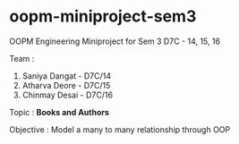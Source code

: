# oopm-miniproject-sem3
OOPM Engineering Miniproject for Sem 3
D7C - 14, 15, 16

Team :
1. Saniya Dangat - D7C/14
2. Atharva Deore - D7C/15
3. Chinmay Desai - D7C/16 

Topic : 
**Books and Authors**

Objective : 
Model a many to many relationship through OOP
